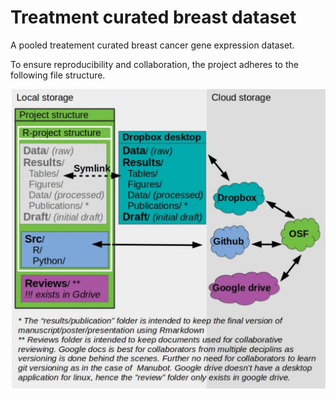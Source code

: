 # Treatment curated breast dataset
A pooled treatement curated breast cancer gene expression dataset.

To ensure reproducibility and collaboration, the project adheres to the
following file structure.

![**Figure1: The project file structure.**](project-structure-cropped.jpg)

